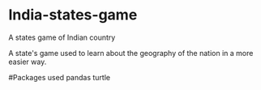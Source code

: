 # India-states-game
A states game of Indian country

A state's game used to learn about the geography of the nation in a more easier way.

#Packages used
pandas
turtle
